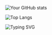 ![Your GitHub stats](https://github-readme-stats.vercel.app/api?username=miksuy&show_icons=true&theme=radical)  

![Top Langs](https://github-readme-stats.vercel.app/api/top-langs/?username=miksuy&layout=compact&theme=dark)


![Typing SVG](https://readme-typing-svg.herokuapp.com/?lines=random+ass+shit&center=true&color=blue)
